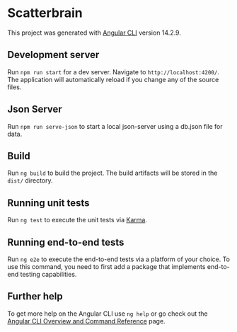 # Scatterbrain

This project was generated with [Angular CLI](https://github.com/angular/angular-cli) version 14.2.9.

## Development server

Run `npm run start` for a dev server. Navigate to `http://localhost:4200/`. The application will automatically reload if you change any of the source files.

## Json Server

Run `npm run serve-json` to start a local json-server using a db.json file for data.

## Build

Run `ng build` to build the project. The build artifacts will be stored in the `dist/` directory.

## Running unit tests

Run `ng test` to execute the unit tests via [Karma](https://karma-runner.github.io).

## Running end-to-end tests

Run `ng e2e` to execute the end-to-end tests via a platform of your choice. To use this command, you need to first add a package that implements end-to-end testing capabilities.

## Further help

To get more help on the Angular CLI use `ng help` or go check out the [Angular CLI Overview and Command Reference](https://angular.io/cli) page.
